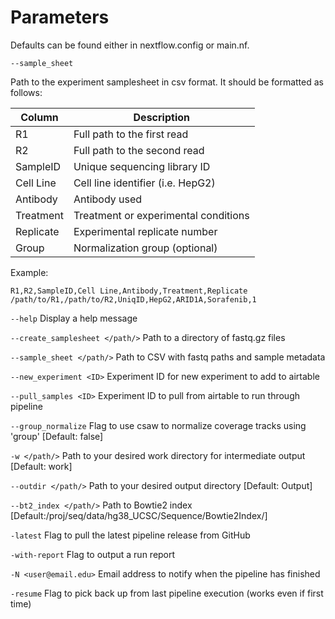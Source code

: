 Parameters
==========

Defaults can be found either in nextflow.config or main.nf.

`--sample_sheet`

Path to the experiment samplesheet in csv format. It should be formatted as follows:

|Column	        |Description					|
|---------------|-----------------------------------------------|
|R1		|Full path to the first read 			|
|R2		|Full path to the second read 			|
|SampleID	|Unique sequencing library ID		   	|
|Cell Line	|Cell line identifier (i.e. HepG2)		|
|Antibody	|Antibody used					|
|Treatment	|Treatment or experimental conditions		|
|Replicate	|Experimental replicate number			|
|Group		|Normalization group (optional)			|

Example:

    R1,R2,SampleID,Cell Line,Antibody,Treatment,Replicate
    /path/to/R1,/path/to/R2,UniqID,HepG2,ARID1A,Sorafenib,1

`--help`
Display a help message

`--create_samplesheet </path/>`
Path to a directory of fastq.gz files

`--sample_sheet </path/>`
Path to CSV with fastq paths and sample metadata

`--new_experiment <ID>`
Experiment ID for new experiment to add to airtable

`--pull_samples <ID>`
Experiment ID to pull from airtable to run through pipeline

`--group_normalize`
Flag to use csaw to normalize coverage tracks using 'group' [Default: false]

`-w </path/>`
Path to your desired work directory for intermediate output [Default: work]

`--outdir </path/>`
Path to your desired output directory [Default: Output]

`--bt2_index </path/>`
Path to Bowtie2 index [Default:/proj/seq/data/hg38_UCSC/Sequence/Bowtie2Index/]

`-latest`
Flag to pull the latest pipeline release from GitHub

`-with-report`
Flag to output a run report

`-N <user@email.edu>`
Email address to notify when the pipeline has finished

`-resume`
Flag to pick back up from last pipeline execution (works even if first time)
